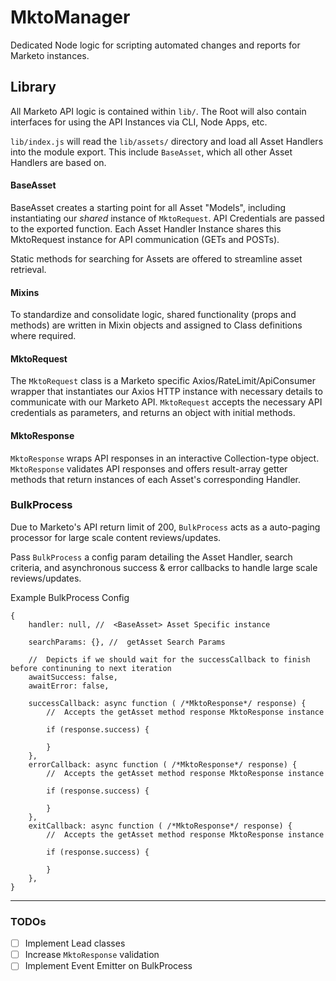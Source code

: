 # MktoManager

Dedicated Node logic for scripting automated changes and reports for Marketo instances.

## Library
All Marketo API logic is contained within `lib/`. The Root will also contain interfaces for using the API Instances via CLI, Node Apps, etc.

`lib/index.js` will read the `lib/assets/` directory and load all Asset Handlers into the module export. This include `BaseAsset`, which all other Asset Handlers are based on.


#### BaseAsset
BaseAsset creates a starting point for all Asset "Models", including instantiating our _shared_ instance of `MktoRequest`. API Credentials are passed to the exported function. Each Asset Handler Instance shares this MktoRequest instance for API communication (GETs and POSTs).

Static methods for searching for Assets are offered to streamline asset retrieval.

#### Mixins
To standardize and consolidate logic, shared functionality (props and methods) are written in Mixin objects and assigned to Class definitions where required.


#### MktoRequest
The `MktoRequest` class is a Marketo specific Axios/RateLimit/ApiConsumer wrapper that instantiates our Axios HTTP instance with necessary details to communicate with our Marketo API. `MktoRequest` accepts the necessary API credentials as parameters, and returns an object with initial methods.


#### MktoResponse
`MktoResponse` wraps API responses in an interactive Collection-type object. `MktoResponse` validates API responses and offers result-array getter methods that return instances of each Asset's corresponding Handler.

### BulkProcess
Due to Marketo's API return limit of 200, `BulkProcess` acts as a auto-paging processor for large scale content reviews/updates.

Pass `BulkProcess` a config param detailing the Asset Handler, search criteria, and asynchronous success & error callbacks to handle large scale reviews/updates.

Example BulkProcess Config
```
{
    handler: null, //  <BaseAsset> Asset Specific instance

    searchParams: {}, //  getAsset Search Params

    //  Depicts if we should wait for the successCallback to finish before continuning to next iteration
    awaitSuccess: false,
    awaitError: false,

    successCallback: async function ( /*MktoResponse*/ response) {
        //  Accepts the getAsset method response MktoResponse instance

        if (response.success) {

        }
    },
    errorCallback: async function ( /*MktoResponse*/ response) {
        //  Accepts the getAsset method response MktoResponse instance

        if (response.success) {

        }
    },
    exitCallback: async function ( /*MktoResponse*/ response) {
        //  Accepts the getAsset method response MktoResponse instance

        if (response.success) {

        }
    },
}
```

---

### TODOs
- [ ] Implement Lead classes
- [ ] Increase `MktoResponse` validation
- [ ] Implement Event Emitter on BulkProcess